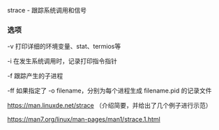 strace - 跟踪系统调用和信号

### 选项

-v 打印详细的环境变量、stat、termios等

-i 在发生系统调用时，记录打印指令指针

-f 跟踪产生的子进程

-ff 如果指定了 -o filename，分别为每个进程生成 filename.pid 的记录文件



https://man.linuxde.net/strace （介绍简要，并给出了几个例子进行示范）

https://man7.org/linux/man-pages/man1/strace.1.html